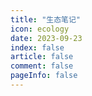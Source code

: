 ```yaml
---
title: "生态笔记"
icon: ecology
date: 2023-09-23
index: false
article: false
comment: false
pageInfo: false
---
```

<AutoCatalog />